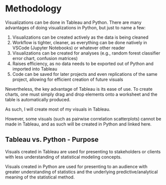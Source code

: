# Methodology

Visualizations can be done in Tableau and Python. There are many advantages of doing visualizations in Python, but just to name a few:

1. Visualizations can be created actively as the data is being cleaned
2. Workflow is tighter, cleaner, as everything can be done natively in VSCode (Jupyter Notebooks) or whatever other reader
3. Visualizations can be created for analyses (e.g., random forest classifier error chart, confusion matrices)
4. Raises efficiency, as no data needs to be exported out of Python and imported into Tableau
5. Code can be saved for later projects and even replications of the same project, allowing for efficient creation of future visuals

Nevertheless, the key advantage of Tableau is its ease of use. To create charts, one must simply drag and drop elements onto a worksheet and the table is automatically produced.

As such, I will create most of my visuals in Tableau.

However, some visuals (such as pairwise correlation scatterplots) cannot be made in Tableau, and as such will be created in Python and linked here.

## Tableau vs. Python - Purpose

Visuals created in Tableau are used for presenting to stakeholders or clients with less understanding of statistical modeling concepts.

Visuals created in Python are used for presenting to an audience with greater understanding of statistics and the underlying predictive/analytical meaning of the statistical method.
